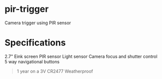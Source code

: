 # pir-trigger
Camera trigger using PIR sensor

# Specifications
2.7" Eink screen
PIR sensor
Light sensor
Camera focus and shutter control
5 way navigational buttons
>1 year on a 3V CR2477
Weatherproof

